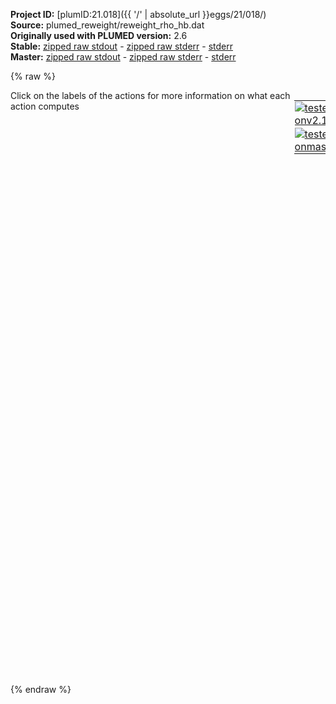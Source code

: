 **Project ID:** [plumID:21.018]({{ '/' | absolute_url }}eggs/21/018/)  
**Source:** plumed_reweight/reweight_rho_hb.dat  
**Originally used with PLUMED version:** 2.6  
**Stable:** [zipped raw stdout](reweight_rho_hb.dat.plumed.stdout.txt.zip) - [zipped raw stderr](reweight_rho_hb.dat.plumed.stderr.txt.zip) - [stderr](reweight_rho_hb.dat.plumed.stderr)  
**Master:** [zipped raw stdout](reweight_rho_hb.dat.plumed_master.stdout.txt.zip) - [zipped raw stderr](reweight_rho_hb.dat.plumed_master.stderr.txt.zip) - [stderr](reweight_rho_hb.dat.plumed_master.stderr)  

{% raw %}
<div style="width: 100%; float:left">
<div style="width: 90%; float:left" id="value_details_data/plumed_reweight/reweight_rho_hb.dat"> Click on the labels of the actions for more information on what each action computes </div>
<div style="width: 10%; float:left"><table><tr><td style="padding:1px"><a href="reweight_rho_hb.dat.plumed.stderr"><img src="https://img.shields.io/badge/v2.10-passing-green.svg" alt="tested onv2.10" /></a></td></tr><tr><td style="padding:1px"><a href="reweight_rho_hb.dat.plumed_master.stderr"><img src="https://img.shields.io/badge/master-failed-red.svg" alt="tested onmaster" /></a></td></tr></table></div></div>
<pre style="width=97%;">
<b name="data/plumed_reweight/reweight_rho_hb.datrho" onclick='showPath("data/plumed_reweight/reweight_rho_hb.dat","data/plumed_reweight/reweight_rho_hb.datrho","data/plumed_reweight/reweight_rho_hb.datrho","brown")'>rho</b>: <span class="plumedtooltip" style="color:green">READ<span class="right">Read quantities from a colvar file. <a href="https://www.plumed.org/doc-master/user-doc/html/_r_e_a_d.html" style="color:green">More details</a><i></i></span></span> <span class="plumedtooltip">FILE<span class="right">the name of the file from which to read these quantities<i></i></span></span>=../test_data/rtp_coord.dat <span class="plumedtooltip">VALUES<span class="right">the values to read from the file<i></i></span></span>=rho <span class="plumedtooltip">IGNORE_FORCES<span class="right"> use this flag if the forces added by any bias can be safely ignored<i></i></span></span> <span class="plumedtooltip">IGNORE_TIME<span class="right"> ignore the time in the colvar file<i></i></span></span>
<span style="display:none;" id="data/plumed_reweight/reweight_rho_hb.datrho">The READ action with label <b>rho</b> calculates the following quantities:<table  align="center" frame="void" width="95%" cellpadding="5%"><tr><td width="5%"><b> Quantity </b>  </td><td><b> Description </b> </td></tr><tr><td width="5%">rho..#!custom</td><td>the names of the output components for this action depend on the actions input file see the example inputs below for details</td></tr></table></span><b name="data/plumed_reweight/reweight_rho_hb.dathb" onclick='showPath("data/plumed_reweight/reweight_rho_hb.dat","data/plumed_reweight/reweight_rho_hb.dathb","data/plumed_reweight/reweight_rho_hb.dathb","brown")'>hb</b>: <span class="plumedtooltip" style="color:green">READ<span class="right">Read quantities from a colvar file. <a href="https://www.plumed.org/doc-master/user-doc/html/_r_e_a_d.html" style="color:green">More details</a><i></i></span></span> <span class="plumedtooltip">FILE<span class="right">the name of the file from which to read these quantities<i></i></span></span>=../test_data/HB.dat <span class="plumedtooltip">VALUES<span class="right">the values to read from the file<i></i></span></span>=hb <span class="plumedtooltip">IGNORE_FORCES<span class="right"> use this flag if the forces added by any bias can be safely ignored<i></i></span></span> <span class="plumedtooltip">IGNORE_TIME<span class="right"> ignore the time in the colvar file<i></i></span></span>
<span style="display:none;" id="data/plumed_reweight/reweight_rho_hb.dathb">The READ action with label <b>hb</b> calculates the following quantities:<table  align="center" frame="void" width="95%" cellpadding="5%"><tr><td width="5%"><b> Quantity </b>  </td><td><b> Description </b> </td></tr><tr><td width="5%">hb..#!custom</td><td>the names of the output components for this action depend on the actions input file see the example inputs below for details</td></tr></table></span><b name="data/plumed_reweight/reweight_rho_hb.datmetad" onclick='showPath("data/plumed_reweight/reweight_rho_hb.dat","data/plumed_reweight/reweight_rho_hb.datmetad","data/plumed_reweight/reweight_rho_hb.datmetad","brown")'>metad</b>: <span class="plumedtooltip" style="color:green">READ<span class="right">Read quantities from a colvar file. <a href="https://www.plumed.org/doc-master/user-doc/html/_r_e_a_d.html" style="color:green">More details</a><i></i></span></span> <span class="plumedtooltip">FILE<span class="right">the name of the file from which to read these quantities<i></i></span></span>=../test_data/metad_data.dat <span class="plumedtooltip">VALUES<span class="right">the values to read from the file<i></i></span></span>=metad.* <span class="plumedtooltip">IGNORE_FORCES<span class="right"> use this flag if the forces added by any bias can be safely ignored<i></i></span></span> <span class="plumedtooltip">IGNORE_TIME<span class="right"> ignore the time in the colvar file<i></i></span></span>
<br/><span style="display:none;" id="data/plumed_reweight/reweight_rho_hb.datmetad">The READ action with label <b>metad</b> calculates the following quantities:<table  align="center" frame="void" width="95%" cellpadding="5%"><tr><td width="5%"><b> Quantity </b>  </td><td><b> Description </b> </td></tr><tr><td width="5%">metad..#!custom</td><td>the names of the output components for this action depend on the actions input file see the example inputs below for details</td></tr></table></span><b name="data/plumed_reweight/reweight_rho_hb.datweights" onclick='showPath("data/plumed_reweight/reweight_rho_hb.dat","data/plumed_reweight/reweight_rho_hb.datweights","data/plumed_reweight/reweight_rho_hb.datweights","brown")'>weights</b>: <span class="plumedtooltip" style="color:green">REWEIGHT_METAD<span class="right">Calculate the weights configurations should contribute to the histogram in a simulation in which a metadynamics bias acts upon the system. <a href="https://www.plumed.org/doc-master/user-doc/html/_r_e_w_e_i_g_h_t__m_e_t_a_d.html" style="color:green">More details</a><i></i></span></span> <span class="plumedtooltip">TEMP<span class="right">the system temperature<i></i></span></span>=298 <span class="plumedtooltip">ARG<span class="right"> the biases that must be taken into account when reweighting<i></i></span></span>=<b name="data/plumed_reweight/reweight_rho_hb.datmetad">metad.rbias</b>

<span style="display:none;" id="data/plumed_reweight/reweight_rho_hb.datweights">The REWEIGHT_METAD action with label <b>weights</b> calculates the following quantities:<table  align="center" frame="void" width="95%" cellpadding="5%"><tr><td width="5%"><b> Quantity </b>  </td><td><b> Description </b> </td></tr><tr><td width="5%">weights.value</td><td>the weight to use for this frame to negate the effect the metadynamics bias</td></tr></table></span><span class="plumedtooltip" style="color:green">HISTOGRAM<span class="right">Accumulate the average probability density along a few CVs from a trajectory. <a href="https://www.plumed.org/doc-master/user-doc/html/_h_i_s_t_o_g_r_a_m.html" style="color:green">More details</a><i></i></span></span> ...
  <span class="plumedtooltip">ARG<span class="right">the quantities that are being used to construct the histogram<i></i></span></span>=<b name="data/plumed_reweight/reweight_rho_hb.datrho">rho</b>,<b name="data/plumed_reweight/reweight_rho_hb.dathb">hb</b>
  <span class="plumedtooltip">GRID_MIN<span class="right"> the lower bounds for the grid<i></i></span></span>=0,0
  <span class="plumedtooltip">GRID_MAX<span class="right"> the upper bounds for the grid<i></i></span></span>=3.8,15
  <span class="plumedtooltip">GRID_BIN<span class="right">the number of bins for the grid<i></i></span></span>=100,100
  <span class="plumedtooltip">KERNEL<span class="right"> the kernel function you are using<i></i></span></span>=GAUSSIAN
  <span class="plumedtooltip">BANDWIDTH<span class="right">the bandwidths for kernel density esimtation<i></i></span></span>=0.1,0.5
  <span class="plumedtooltip">LOGWEIGHTS<span class="right">the logarithm of the quantity to use as the weights when calculating averages<i></i></span></span>=<b name="data/plumed_reweight/reweight_rho_hb.datweights">weights</b>
  <span class="plumedtooltip">LABEL<span class="right">a label for the action so that its output can be referenced in the input to other actions<i></i></span></span>=<b name="data/plumed_reweight/reweight_rho_hb.dathD" onclick='showPath("data/plumed_reweight/reweight_rho_hb.dat","data/plumed_reweight/reweight_rho_hb.dathD","data/plumed_reweight/reweight_rho_hb.dathD","brown")'>hD</b>
... HISTOGRAM
<br/><span style="display:none;" id="data/plumed_reweight/reweight_rho_hb.dathD">The HISTOGRAM action with label <b>hD</b> calculates the following quantities:<table  align="center" frame="void" width="95%" cellpadding="5%"><tr><td width="5%"><b> Quantity </b>  </td><td><b> Description </b> </td></tr><tr><td width="5%">hD.value</td><td>the estimate of the histogram as a function of the argument that was obtained</td></tr></table></span><b name="data/plumed_reweight/reweight_rho_hb.datff" onclick='showPath("data/plumed_reweight/reweight_rho_hb.dat","data/plumed_reweight/reweight_rho_hb.datff","data/plumed_reweight/reweight_rho_hb.datff","brown")'>ff</b>: <span class="plumedtooltip" style="color:green">CONVERT_TO_FES<span class="right">Convert a histogram to a free energy surface. <a href="https://www.plumed.org/doc-master/user-doc/html/_c_o_n_v_e_r_t__t_o__f_e_s.html" style="color:green">More details</a><i></i></span></span> <span class="plumedtooltip">GRID<span class="right">the histogram that you would like to convert into a free energy surface (old syntax)<i></i></span></span>=<b name="data/plumed_reweight/reweight_rho_hb.dathD">hD</b> <span class="plumedtooltip">TEMP<span class="right">the temperature at which you are operating<i></i></span></span>=298
<span style="display:none;" id="data/plumed_reweight/reweight_rho_hb.datff">The CONVERT_TO_FES action with label <b>ff</b> calculates the following quantities:<table  align="center" frame="void" width="95%" cellpadding="5%"><tr><td width="5%"><b> Quantity </b>  </td><td><b> Description </b> </td></tr><tr><td width="5%">ff.value</td><td>the free energy surface</td></tr></table></span><span class="plumedtooltip" style="color:green">DUMPGRID<span class="right">Output the function on the grid to a file with the PLUMED grid format. <a href="https://www.plumed.org/doc-master/user-doc/html/_d_u_m_p_g_r_i_d.html" style="color:green">More details</a><i></i></span></span> <span class="plumedtooltip">GRID<span class="right">the grid you would like to print (can also use ARG for specifying what is being printed)<i></i></span></span>=<b name="data/plumed_reweight/reweight_rho_hb.datff">ff</b> <span class="plumedtooltip">FILE<span class="right"> the file on which to write the grid<i></i></span></span>=ff_output.dat


<span style="display:none;" id="data/plumed_reweight/reweight_rho_hb.dat">The DUMPGRID action with label <b></b> calculates something</span><span class="plumedtooltip" style="color:green">ENDPLUMED<span class="right">Terminate plumed input. <a href="https://www.plumed.org/doc-master/user-doc/html/_e_n_d_p_l_u_m_e_d.html" style="color:green">More details</a><i></i></span></span><span style="color:blue" class="comment">
</span></pre>
{% endraw %}
